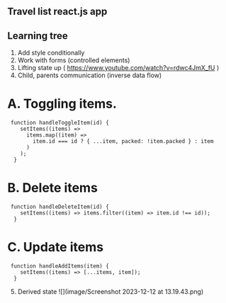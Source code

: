 <!-- @format -->

## Travel list react.js app

## Learning tree

1. Add style conditionally
2. Work with forms (controlled elements)
3. Lifting state up ( https://www.youtube.com/watch?v=rdwc4JmX_fU )
4. Child, parents communication (inverse data flow)

# A. Toggling items.

```
 function handleToggleItem(id) {
    setItems((items) =>
      items.map((item) =>
        item.id === id ? { ...item, packed: !item.packed } : item
      )
    );
  }
```

# B. Delete items

```
 function handleDeleteItem(id) {
    setItems((items) => items.filter((item) => item.id !== id));
  }
```

# C. Update items

```
 function handleAddItems(item) {
    setItems((items) => [...items, item]);
  }

```

5. Derived state
   ![](image/Screenshot 2023-12-12 at 13.19.43.png)
